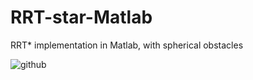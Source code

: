 # RRT-star-Matlab
RRT* implementation in Matlab, with spherical obstacles


![github](https://user-images.githubusercontent.com/47225763/103433053-78f01e00-4bb8-11eb-887c-9527d54b4de6.jpg)
